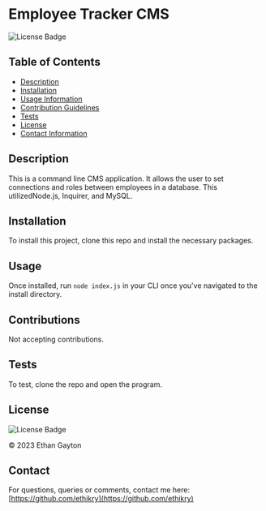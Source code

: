 # Employee Tracker CMS

  
  ![License Badge](https://img.shields.io/badge/license-MIT-blue.svg)
  

  ## Table of Contents 
  * [Description](#Description)
  * [Installation](#Installation)
  * [Usage Information](#Usage)
  * [Contribution Guidelines](#Contributions)
  * [Tests](#Tests)
  * [License](#License)
  * [Contact Information](#Contact)
  ## Description
  This is a command line CMS application. It allows the user to set connections and roles between employees in a database. This utilizedNode.js, Inquirer, and MySQL.
  ## Installation
  To install this project, clone this repo and install the necessary packages.
  ## Usage
  Once installed, run `node index.js` in your CLI once you've navigated to the install directory. 
  ## Contributions
  Not accepting contributions.
  ## Tests 
  To test, clone the repo and open the program.
  ## License
  
  
  ![License Badge](https://img.shields.io/badge/license-MIT-blue.svg)
  
  
  © 2023 Ethan Gayton
  
  ## Contact
  For questions, queries or comments, contact me here: 
  [https://github.com/ethikry](https://github.com/ethikry)

